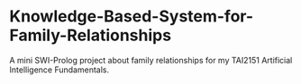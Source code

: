 # Knowledge-Based-System-for-Family-Relationships
A mini SWI-Prolog project about family relationships for my TAI2151 Artificial Intelligence Fundamentals.
